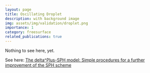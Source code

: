 ```yaml
---
layout: page
title: Oscillating Droplet
description: with background image
img: assets/img/validation/droplet.png
importance: 1
category: freesurface
related_publications: true
---
```


Nothing to see here, yet.



See here: [The delta^Plus-SPH model: Simple procedures for a further improvement of the SPH scheme](https://www.sciencedirect.com/science/article/pii/S0045782516309112)
